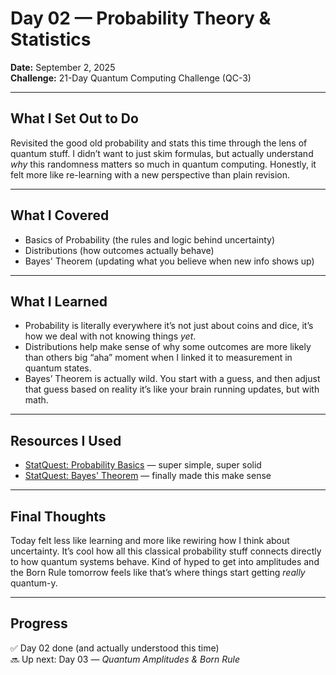 # Day 02 — Probability Theory & Statistics  
**Date:** September 2, 2025  
**Challenge:** 21-Day Quantum Computing Challenge (QC-3)

---

## What I Set Out to Do  
Revisited the good old probability and stats this time through the lens of quantum stuff. I didn’t want to just skim formulas, but actually understand *why* this randomness matters so much in quantum computing. Honestly, it felt more like re-learning with a new perspective than plain revision.

---

## What I Covered  
- Basics of Probability (the rules and logic behind uncertainty)  
- Distributions (how outcomes actually behave)  
- Bayes' Theorem (updating what you believe when new info shows up)

---

## What I Learned  
- Probability is literally everywhere it’s not just about coins and dice, it’s how we deal with not knowing things *yet*.  
- Distributions help make sense of why some outcomes are more likely than others big “aha” moment when I linked it to measurement in quantum states.  
- Bayes’ Theorem is actually wild. You start with a guess, and then adjust that guess based on reality  it’s like your brain running updates, but with math.

---

## Resources I Used  
- [StatQuest: Probability Basics](https://www.youtube.com/watch?v=UZF3vLeSHnA) — super simple, super solid  
- [StatQuest: Bayes' Theorem](https://www.youtube.com/watch?v=HZGCoVF3YvM) — finally made this make sense  

---

## Final Thoughts  
Today felt less like learning and more like rewiring how I think about uncertainty. It’s cool how all this classical probability stuff connects directly to how quantum systems behave. Kind of hyped to get into amplitudes and the Born Rule tomorrow  feels like that’s where things start getting *really* quantum-y.

---

## Progress  
✅ Day 02 done (and actually understood this time)  
🔜 Up next: Day 03 — *Quantum Amplitudes & Born Rule*
